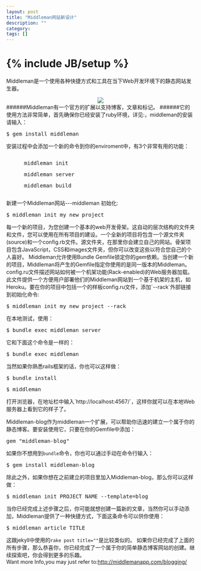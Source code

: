 ```yaml
---
layout: post
title: "Middleman网站新设计"
description: ""
category: 
tags: []
---
```

{% include JB/setup %}
==========================================
Middleman是一个使用各种快捷方式和工具在当下Web开发环境下的静态网站发生器。  
<div align="center"><img src="http://media.tumblr.com/tumblr_m76dvhusKv1qafhdm.jpg"/></div>  
######Middleman有一个官方的扩展以支持博客，文章和标记。
<!--break-->
######它的使用方法非常简单，首先确保你已经安装了ruby环境，详见:<http://ruby-china.org/wiki/install_ruby_guide/>，middleman的安装请输入：  
<pre>$ gem install middleman</pre>  
安装过程中会添加一个新的命令到你的enviroment中，有3个非常有用的功能：  
<pre><ul><ol>middleman init</ol><ol>middleman server</ol><ol>middleman build</ol></ul></pre>  
新建一个Middleman网站---middleman 初始化:  
<pre>$ middleman init my_new_project</pre>  
每一个新的项目，为您创建一个基本的web开发骨架。这自动的层次结构的文件夹和文件，您可以使用在所有项目的建设。一个全新的项目将包含一个源文件夹(source)和一个config.rb文件。源文件夹，在那里你会建立自己的网站。骨架项目包含JavaScript，CSS和images文件夹，但你可以改变这些以符合您自己的个人喜好。  
Middleman允许使用Bundle Gemfile锁定你的gem依赖。当创建一个新的项目，Middleman将产生的Gemfile指定你使用的是同一版本的Middleman。  
config.ru文件描述网站如何被一个机架功能(Rack-enabled)的Web服务器加载。此文件提供一个方便用户部署他们的Middleman网站到一个基于机架的主机，如Heroku。要在你的项目中包括一个的样板config.ru文件，添加`--rack`外部链接到初始化命令: 
<pre>$ middleman init my_new_project --rack</pre>  
在本地测试，使用：  
<pre>$ bundle exec middleman server</pre>  
它和下面这个命令是一样的：  
<pre>$ bundle exec middleman</pre>
当然如果你熟悉rails框架的话，你也可以这样做：  
<pre>$ bundle install</pre>  
<pre>$ middleman</pre>  
打开浏览器，在地址栏中输入`http://localhost:4567/`，这样你就可以在本地Web服务器上看到它的样子了。  

Middleman-blog作为middleman一个扩展，可以帮助你迅速的建立一个属于你的静态博客。要安装使用它，只要在你的Gemfile中添加：  
<pre>gem "middleman-blog"</pre>  
如果你不想用到`bundle`命令，你也可以通过手动在命令行输入：  
<pre>$ gem install middleman-blog</pre>  
除此之外，如果你想在之前建立的项目里加入Middleman-blog，那么你可以这样做：  
<pre>$ middleman init PROJECT_NAME --template=blog</pre>  
当你已经完成上述步骤之后，你可能就想创建一篇新的文章，当然你可以手动添加，Middleman提供了一种快捷方式，下面这条命令可以供你使用：  
<pre>$ middleman article TITLE</pre>
这跟jekyll中使用的`rake post title=""`是比较类似的。
如果你已经完成了上面的所有步骤，那么恭喜你，你已经完成了一个属于你的简单静态博客网站的创建。继续探索吧，你会得到更多的乐趣。  
Want more Info,you may just refer to:<http://middlemanapp.com/blogging/>
  
